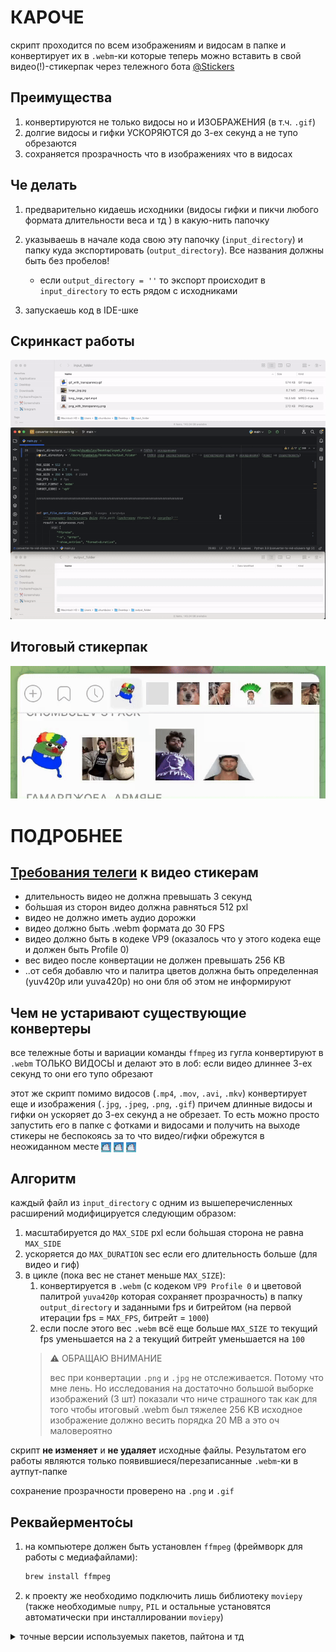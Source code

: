 # КАРОЧЕ

скрипт проходится по всем изображениям и видосам в папке и конвертирует их в `.webm`-ки которые теперь можно вставить в свой видео(!)-стикерпак через тележного бота [@Stickers](https://t.me/Stickers)


## Преимущества
1. конвертируются не только видосы но и ИЗОБРАЖЕНИЯ (в т.ч. `.gif`) 
2. долгие видосы и гифки УСКОРЯЮТСЯ до 3-ех секунд а не тупо обрезаются
3. сохраняется прозрачность что в изображениях что в видосах


## Че делать

1. предварительно кидаешь исходники (видосы гифки и пикчи любого формата длительности веса и тд ) в какую-нить папочку

1. указываешь в начале кода свою эту папочку (`input_directory`) и папку куда экспортировать (`output_directory`). Все названия должны быть без пробелов!

   - если `output_directory = ''` то экспорт происходит в `input_directory` то есть рядом с исходниками

2. запускаешь код в IDE-шке


## Скринкаст работы

![screencast_work.gif](for_README/screencast_work.gif)


## Итоговый стикерпак

![screencast_stickerpack.gif](for_README/screencast_stickerpack.gif)


# ПОДРОБНЕЕ

## [Требования телеги](https://core.telegram.org/stickers/webm-vp9-encoding) к видео стикерам

- длительность видео не должна превышать 3 секунд
- бо́льшая из сторон видео должна равняться 512 pxl
- видео не должно иметь аудио дорожки
- видео должно быть .webm формата до 30 FPS
- видео должно быть в кодеке VP9 (оказалось что у этого кодека еще и должен быть Profile 0)
- вес видео после конвертации не должен превышать 256 KB
- ..от себя добавлю что и палитра цветов должна быть определенная (yuv420p или yuva420p) но они бля об этом не информируют


## Чем не устаривают существующие конвертеры 

все тележные боты и вариации команды `ffmpeg` из гугла конвертируют в `.webm` ТОЛЬКО ВИДОСЫ и делают это в лоб: если видео длиннее 3-ех секунд то они его тупо обрезают

этот же скрипт помимо видосов (`.mp4`, `.mov`, `.avi`, `.mkv`) конвертирует еще и изображения (`.jpg`, `.jpeg`, `.png`, `.gif`) причем длинные видосы и гифки он ускоряет до 3-ех секунд а не обрезает. То есть можно просто запустить его в папке с фотками и видосами и получить на выходе стикеры не беспокоясь за то что видео/гифки обрежутся в неожиданном месте <img src="for_README/ebanuto_fleksit.gif" height="16" alt="Анимированное эмоджи" style="vertical-align: middle;"> <img src="for_README/ebanuto_fleksit.gif" height="16" alt="Анимированное эмоджи" style="vertical-align: middle;"> <img src="for_README/ebanuto_fleksit.gif" height="16" alt="Анимированное эмоджи" style="vertical-align: middle;">


## Алгоритм

каждый файл из `input_directory` с одним из вышеперечисленных расширений модифицируется следующим образом:

1. масштабируется до `MAX_SIDE` pxl если бо́льшая сторона не равна `MAX_SIDE`  
2. ускоряется до `MAX_DURATION` sec если его длительность больше (для видео и гиф)
3. в цикле (пока вес не станет меньше `MAX_SIZE`): 
   1. конвертируется в `.webm` (с кодеком `VP9 Profile 0` и цветовой палитрой `yuva420p` которая сохраняет прозрачность) в папку `output_directory` и заданными fps и битрейтом (на первой итерации fps = `MAX_FPS`, битрейт = `1000`)
   2. если после этого вес `.webm` всё еще больше `MAX_SIZE` то текущий fps уменьшается на `2` а текущий битрейт уменьшается на `100`
   > ⚠️ ОБРАЩАЮ ВНИМАНИЕ️
   >
   > вес при конвертации `.png` и `.jpg` не отслеживается. Потому что мне лень. Но исследования на достаточно большой выборке изображений (3 шт) показали что ниче страшного так как для того чтобы итоговый .webm был тяжелее 256 KB исходное изображение должно весить порядка 20 MB а это оч маловероятно


скрипт **не изменяет** и **не удаляет** исходные файлы. Результатом его работы являются только появившиеся/перезаписанные `.webm`-ки в аутпут-папке

сохранение прозрачности проверено на `.png` и `.gif`


## Реквайерменто́сы

1. на компьютере должен быть установлен `ffmpeg` (фреймворк для работы с медиафайлами): 
    ```bash
    brew install ffmpeg
    ```

2. к проекту же необходимо подключить лишь библиотеку `moviepy` (также необходимые `numpy`, `PIL` и остальные установятся автоматически при инсталлировании `moviepy`)



<details>
<summary>точные версии используемых пакетов, пайтона и тд</summary>

ffmpeg 7.1

Python 3.9

скрипт проверялся только в PyCharm 2024.2.1 на MacOS 12.7.4

| Package | Version    |
|---------|------------|
| certifi | 	2024.8.30 |
|charset-normalizer|	3.4.0|	
|decorator|	4.4.2	|
|idna	|3.10	|
|imageio|	2.36.0	|
|imageio-ffmpeg|	0.5.1|	
|**moviepy**|	**1.0.3**	|
|numpy	|2.0.2	|
|pillow	|11.0.0	|
|pip	|23.2.1	|
|proglog|	0.1.10|	
|requests|	2.32.3|	
|setuptools|	68.2.0|	
|tqdm	|4.67.0	|
|urllib3|	2.2.3|	
|wheel|	0.41.2	|

</details>




